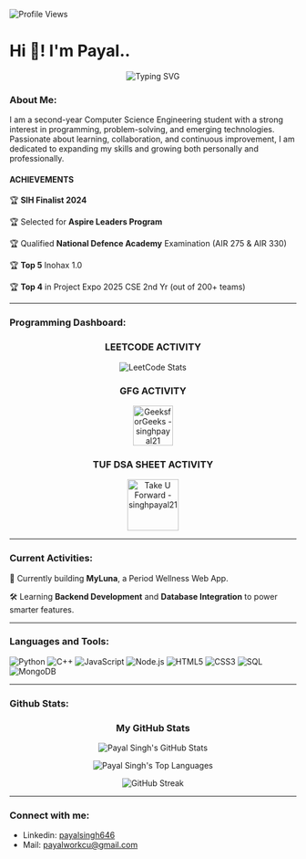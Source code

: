 ![Profile Views](https://komarev.com/ghpvc/?username=Payal1907&color=green)
<h1 align="left">Hi 👋! I'm Payal..</h1>
<p align="center">
  <img src="https://readme-typing-svg.herokuapp.com?font=Montserrat+ExtraBold&size=26&duration=1000&pause=500&color=FF007F&center=true&vCenter=true&width=500&lines=I+love+to+code+💻;I+am+a+cadet+🎖️;I+love+to+learn+📚" alt="Typing SVG" />
</p>
<h3 align="left">About Me: </h3>
<p>I am a second-year Computer Science Engineering student with a strong interest in programming, problem-solving, and emerging technologies. Passionate about learning, collaboration, and continuous improvement, I am dedicated to expanding my skills and growing both personally and professionally.</p>

<h4 align="left">ACHIEVEMENTS </h4>

🏆 **SIH Finalist 2024**

🏆 Selected for **Aspire Leaders Program**

🏆 Qualified **National Defence Academy** Examination (AIR 275 & AIR 330)

🏆 **Top 5** Inohax 1.0

🏆 **Top 4** in Project Expo 2025 CSE 2nd Yr (out of 200+ teams)

<hr>
<h3 align="left">Programming Dashboard:</h3>

<h3 align="center">LEETCODE ACTIVITY</h3>
<p align="center">
  <img src="https://leetcard.jacoblin.cool/singhpayal21" alt="LeetCode Stats" />
</p>
<h3 align="center">GFG ACTIVITY</h3>
<p align="center">
  <a href="https://auth.geeksforgeeks.org/user/singhpayal21" target="blank">
    <img align="center" src="https://upload.wikimedia.org/wikipedia/commons/4/43/GeeksforGeeks.svg" alt="GeeksforGeeks - singhpayal21" height="70" />
  </a>
</p>
<h3 align="center">TUF DSA SHEET ACTIVITY</h3>
<p align="center">
  <a href="https://takeuforward.org/profile/singhpayal21" target="blank">
    <img align="center" src="https://yt3.googleusercontent.com/ytc/AIdro_mdPFTT7VuJHQkvzW9gjJxvSV3bBDpEVNw8dWOmHjTT5g=s900-c-k-c0x00ffffff-no-rj" alt="Take U Forward - singhpayal21" height="90" />
  </a>
</p>
  
<hr>

<h3 align="left">Current Activities:</h3>

🚀 Currently building **MyLuna**, a Period Wellness Web App.

🛠️ Learning **Backend Development** and **Database Integration** to power smarter features.

<hr>
<h3 align="left">Languages and Tools:</h3>

![Python](https://img.shields.io/badge/Python-3776AB?style=for-the-badge&logo=python&logoColor=white)
![C++](https://img.shields.io/badge/C++-00599C?style=for-the-badge&logo=c%2B%2B&logoColor=white)
![JavaScript](https://img.shields.io/badge/JavaScript-F7DF1E?style=for-the-badge&logo=javascript&logoColor=black)
![Node.js](https://img.shields.io/badge/Node.js-339933?style=for-the-badge&logo=node.js&logoColor=white)
![HTML5](https://img.shields.io/badge/HTML5-E34F26?style=for-the-badge&logo=html5&logoColor=white)
![CSS3](https://img.shields.io/badge/CSS3-1572B6?style=for-the-badge&logo=css3&logoColor=white)
![SQL](https://img.shields.io/badge/SQL-808080?style=for-the-badge)
![MongoDB](https://img.shields.io/badge/MongoDB-47A248?style=for-the-badge&logo=mongodb&logoColor=white)
<hr>
<h3 align="left">Github Stats:</h3>
<h3 align="center">My GitHub Stats</h3>
<p align="center">
  <img src="https://github-readme-stats.vercel.app/api?username=Payal1907&show_icons=true&theme=radical" alt="Payal Singh's GitHub Stats" />
</p>
<p align="center">
  <img src="https://github-readme-stats.vercel.app/api/top-langs/?username=Payal1907&layout=compact&theme=radical" alt="Payal Singh's Top Languages" />
</p>
<p align="center">
  <img src="https://github-readme-streak-stats.herokuapp.com/?user=Payal1907&theme=radical" alt="GitHub Streak" />
</p>
<hr>
<h3 align="left">Connect with me:</h3>

- Linkedin: [payalsingh646](https://www.linkedin.com/in/payalsingh626)
- Mail: payalworkcu@gmail.com









